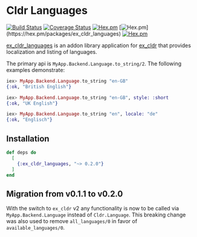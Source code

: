 # Cldr Languages

[![Build Status](https://travis-ci.org/LostKobrakai/cldr_languages.svg?branch=master)](https://travis-ci.org/LostKobrakai/cldr_languages)
[![Coverage Status](https://coveralls.io/repos/github/LostKobrakai/cldr_languages/badge.svg)](https://coveralls.io/github/LostKobrakai/cldr_languages)
[![Hex.pm](https://img.shields.io/hexpm/v/ex_cldr_languages.svg)](https://hex.pm/packages/ex_cldr_languages)
[![Hex.pm](https://img.shields.io/hexpm/dw/ex_cldr_languages.svg?)](https://hex.pm/packages/ex_cldr_languages)
[![Hex.pm](https://img.shields.io/hexpm/l/ex_cldr_languages.svg)](https://hex.pm/packages/ex_cldr_languages)

[ex_cldr_languages](https://github.com/LostKobrakai/cldr_languages) is an addon library application for [ex_cldr](https://hex.pm/packages/ex_cldr) that provides localization and listing of languages.

The primary api is `MyApp.Backend.Language.to_string/2`. The following examples demonstrate:

```elixir
iex> MyApp.Backend.Language.to_string "en-GB"
{:ok, "British English"}

iex> MyApp.Backend.Language.to_string "en-GB", style: :short
{:ok, "UK English"}

iex> MyApp.Backend.Language.to_string "en", locale: "de"
{:ok, "Englisch"}
```

## Installation

```elixir
def deps do
  [
    {:ex_cldr_languages, "~> 0.2.0"}
  ]
end
```

## Migration from v0.1.1 to v0.2.0

With the switch to `ex_cldr` v2 any functionality is now to be called via `MyApp.Backend.Language` instead of `Cldr.Language`. This breaking change was 
also used to remove `all_languages/0` in favor of `available_languages/0`.
